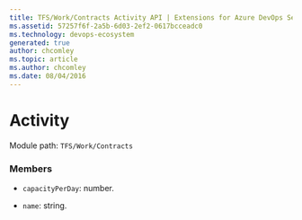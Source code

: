 ```yaml
---
title: TFS/Work/Contracts Activity API | Extensions for Azure DevOps Services
ms.assetid: 57257f6f-2a5b-6d03-2ef2-0617bcceadc0
ms.technology: devops-ecosystem
generated: true
author: chcomley
ms.topic: article
ms.author: chcomley
ms.date: 08/04/2016
---
```


# Activity

Module path: `TFS/Work/Contracts`

### Members

* `capacityPerDay`: number.

* `name`: string.
